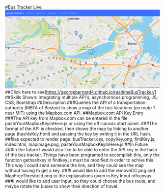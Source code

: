#Bus Tracker Live
<img src="busTrackerView.png" />
##Click here to see[https://georgebernard4.github.io/realtimeBusTracker/]
##Skills Shown: Integrating multiple API's, asynchornous programming, JS, CSS, Bootstrap
##Description
###Queries the API of a transportation authority (MBTA of Boston) to show a map of the bus locations (on route 1 near MIT) using the Mapbox.com API.
##Mapbox.com API Key Entry
###The API key from Mapbox.com can be entered in the file pasteYourMapboxKeyInHere.js or using the off-canvas start panel.
###The format of the API is checked, then shows the map by linking to another page (hashIsKey.html) and passing the key by writing it in the URL hash.
##files expected to render page: busTracker.css, copyKey.png, findKey.js, index.html, mapimage.png, pasteYourMapboxKeyInHere.js
##In Future
###In the future I would also like to be able to enter the API key in the hash of the bus tracker.  Things have been programed to accomplish this, only the function gethashkey in findkey.js must be modified in order to achive this.  This way I could send someone the link, and they could see the map without having to get a key.
###I would like to add the removeCC.png and MapFreeThreshold.png to the explainations given in Key Input offcanvas.
###I would like to add user input, so they could choose the bus route, and maybe rotate the buses to show their direction of travel.
